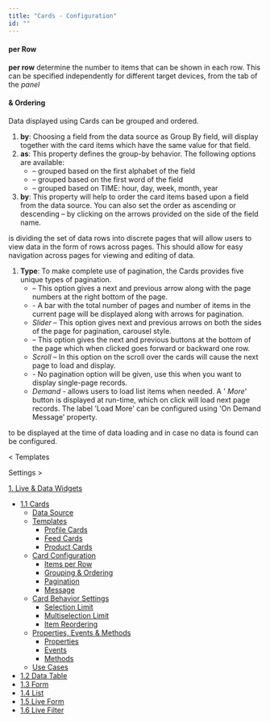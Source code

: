 ```yaml
---
title: "Cards - Configuration"
id: ""
---
```


#### per Row

**per row** determine the number to items that can be shown in each row. This can be specified independently for different target devices, from the tab of the _panel_

#### & Ordering

Data displayed using Cards can be grouped and ordered.

1. **by**: Choosing a field from the data source as Group By field, will display together with the card items which have the same value for that field.
2. **as**: This property defines the group-by behavior. The following options are available:
    - – grouped based on the first alphabet of the field
    - – grouped based on the first word of the field
    - – grouped based on TIME: hour, day, week, month, year
3. **by**: This property will help to order the card items based upon a field from the data source. You can also set the order as ascending or descending – by clicking on the arrows provided on the side of the field name.

is dividing the set of data rows into discrete pages that will allow users to view data in the form of rows across pages. This should allow for easy navigation across pages for viewing and editing of data.

1. **Type**: To make complete use of pagination, the Cards provides five unique types of pagination.
    - – This option gives a next and previous arrow along with the page numbers at the right bottom of the page.
    - \- A bar with the total number of pages and number of items in the current page will be displayed along with arrows for pagination.
    - _Slider_ – This option gives next and previous arrows on both the sides of the page for pagination, carousel style.
    - – This option gives the next and previous buttons at the bottom of the page which when clicked goes forward or backward one row.
    - _Scroll_ – In this option on the scroll over the cards will cause the next page to load and display.
    - \- No pagination option will be given, use this when you want to display single-page records.
    - _Demand_ - allows users to load list items when needed. A ' _More_' button is displayed at run-time, which on click will load next page records. The label 'Load More' can be configured using 'On Demand Message' property.

to be displayed at the time of data loading and in case no data is found can be configured.

< Templates

Settings >

[1\. Live & Data Widgets](/learn/app-development/widgets/widget-library/#data-live)

- [1.1 Cards](/learn/app-development/widgets/datalive/cards/)
    - [Data Source](/learn/app-development/widgets/datalive/cards/cards-data-source/)
    - [Templates](/learn/app-development/widgets/datalive/cards/cards-templates/)
        - [Profile Cards](/learn/app-development/widgets/datalive/cards/cards-templates/#profile)
        - [Feed Cards](/learn/app-development/widgets/datalive/cards/cards-templates/#feed)
        - [Product Cards](/learn/app-development/widgets/datalive/cards/cards-templates/#product)
    - [Card Configuration](/learn/app-development/widgets/datalive/cards/card-configuration/)
        - [Items per Row](#items-per-row)
        - [Grouping & Ordering](#grouping-ordering)
        - [Pagination](#pagin)
        - [Message](#message)
    - [Card Behavior Settings](/learn/app-development/widgets/datalive/cards/card-behavior-settings/)
        - [Selection Limit](/learn/app-development/widgets/datalive/cards/card-behavior-settings/#selection)
        - [Multiselection Limit](/learn/app-development/widgets/datalive/cards/card-behavior-settings/#multiselect)
        - [Item Reordering](/learn/app-development/widgets/datalive/cards/card-behavior-settings/#item-reorder)
    - [Properties, Events & Methods](/learn/app-development/widgets/datalive/cards/cards-properties-events-methods/)
        - [Properties](/learn/app-development/widgets/datalive/cards/cards-properties-events-methods/#properties)
        - [Events](/learn/app-development/widgets/datalive/cards/cards-properties-events-methods/#events)
        - [Methods](/learn/app-development/widgets/datalive/cards/cards-properties-events-methods/#methods)
    - [Use Cases](/learn/app-development/widgets/datalive/cards/card-use-cases/)
- [1.2 Data Table](/learn/app-development/widgets/datalive/data-table/)
- [1.3 Form](/learn/app-development/widgets/datalive/form/)
- [1.4 List](/learn/app-development/widgets/datalive/list/)
- [1.5 Live Form](/learn/app-development/widgets/datalive/live-form/)
- [1.6 Live Filter](/learn/app-development/widgets/datalive/live-filter/)
